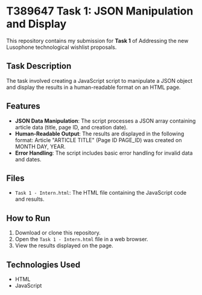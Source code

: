 # T389647 Task 1: JSON Manipulation and Display

This repository contains my submission for **Task 1** of Addressing the new Lusophone technological wishlist proposals.

## Task Description
The task involved creating a JavaScript script to manipulate a JSON object and display the results in a human-readable format on an HTML page.

## Features
- **JSON Data Manipulation**: The script processes a JSON array containing article data (title, page ID, and creation date).
- **Human-Readable Output**: The results are displayed in the following format:
  Article "ARTICLE TITLE" (Page ID PAGE_ID) was created on MONTH DAY, YEAR.
- **Error Handling**: The script includes basic error handling for invalid data and dates.

## Files
- `Task 1 - Intern.html`: The HTML file containing the JavaScript code and results.

## How to Run
1. Download or clone this repository.
2. Open the `Task 1 - Intern.html` file in a web browser.
3. View the results displayed on the page.

## Technologies Used
- HTML
- JavaScript
